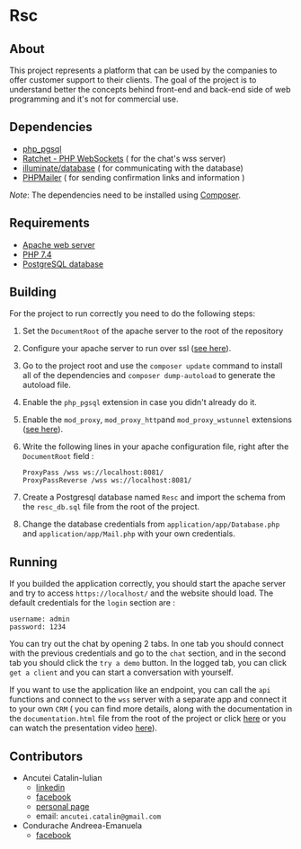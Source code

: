 # Rsc

## About

This project represents a platform that can be used by the companies to offer customer support to their clients. The goal of the project is to understand better the concepts behind front-end and back-end side of web programming and it's not for commercial use.

## Dependencies
*	[php_pgsql](https://www.php.net/manual/ro/pgsql.installation.php)
*	[Ratchet - PHP WebSockets](http://socketo.me/) ( for the chat's wss server)
*	[illuminate/database](https://github.com/illuminate/database) ( for communicating with the database)
*	[PHPMailer](https://github.com/PHPMailer/PHPMailer) ( for sending confirmation links and information )

*Note*: The dependencies need to be installed using [Composer](https://getcomposer.org/).

## Requirements
*	[Apache web server](https://httpd.apache.org/)
*	[PHP 7.4](https://www.php.net/downloads.php)
*	[PostgreSQL database](https://www.postgresql.org/)

## Building

For the project to run correctly you need to do the following steps:
1. Set the `DocumentRoot` of the apache server to the root of the repository

2. Configure your apache server to run over ssl ([see here](https://www.digicert.com/kb/csr-ssl-installation/ubuntu-server-with-apache2-openssl.htm)).

3. Go to the project root and use the `composer update` command to install
all of the dependencies and `composer dump-autoload` to generate the
autoload file.

4. Enable the `php_pgsql` extension in case you didn't already do it.

5. Enable the `mod_proxy`, `mod_proxy_http`and `mod_proxy_wstunnel`
	extensions ([see here]((https://stackoverflow.com/questions/27526281/websockets-and-apache-proxy-how-to-configure-mod-proxy-wstunnel))).

6. Write the following lines in your apache configuration file, right after the `DocumentRoot` field :
	```
	ProxyPass /wss ws://localhost:8081/
	ProxyPassReverse /wss ws://localhost:8081/
	```

7. Create a Postgresql database named `Resc` and import the
schema from the `resc_db.sql` file from the root of the project.

8. Change the database credentials from `application/app/Database.php` and `application/app/Mail.php` with your own credentials.

## Running

If you builded the application correctly, you should start the apache server and try to access `https://localhost/` and the website should load. The default credentials for the `login` section are :
```
username: admin
password: 1234
```
You can try out the chat by opening 2 tabs. In one tab you should connect with the previous credentials and go to the `chat` section, and in the second tab you should click the `try a demo` button. In the logged tab, you can click `get a client` and you can start a conversation with yourself.

If you want to use the application like an endpoint, you can call the `api` functions and connect to the `wss` server with a separate app and connect it to your own `CRM` ( you can find more details, along with the documentation in the `documentation.html` file from the root of the project or click [here](https://catalyn45.github.io/ReSC/documentation) or you can watch the presentation video [here](https://www.youtube.com/watch?v=vDZRvER8zaI)).

## Contributors
* Ancutei Catalin-Iulian
    * [linkedin](https://www.linkedin.com/in/c%C4%83t%C4%83lin-iulian-ancu%C8%9Bei-189096193/)
    * [facebook](https://www.facebook.com/catalin.iulian.758)
    * [personal page](http://students.info.uaic.ro/~catalin.ancutei)
    * email: `ancutei.catalin@gmail.com`
*	Condurache Andreea-Emanuela
    * [facebook](https://www.facebook.com/andreea3ema7)